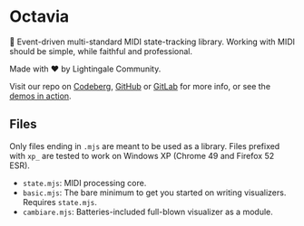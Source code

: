 # Octavia
🎻 Event-driven multi-standard MIDI state-tracking library. Working with MIDI should be simple, while faithful and professional.

Made with ❤️ by Lightingale Community.

Visit our repo on [Codeberg](https://codeberg.org/ltgc/octavia/), [GitHub](https://github.com/ltgcgo/octavia/) or [GitLab](https://gitlab.com/ltgc/oss/octavia/) for more info, or see the [demos in action](https://ltgcgo.github.io/octavia/test/).

## Files
Only files ending in `.mjs` are meant to be used as a library. Files prefixed with `xp_` are tested to work on Windows XP (Chrome 49 and Firefox 52 ESR).

* `state.mjs`: MIDI processing core.
* `basic.mjs`: The bare minimum to get you started on writing visualizers. Requires `state.mjs`.
* `cambiare.mjs`: Batteries-included full-blown visualizer as a module.